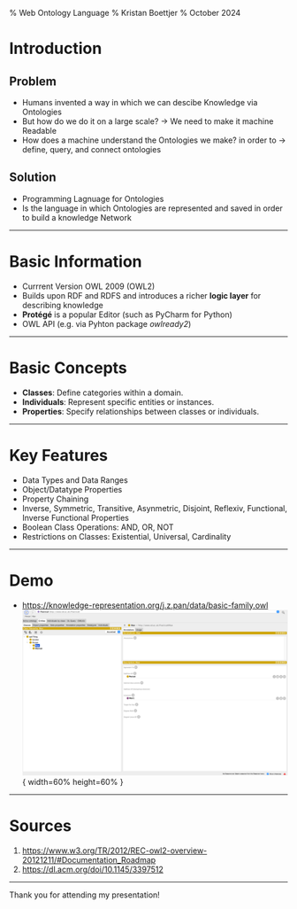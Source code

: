 % Web Ontology Language
% Kristan Boettjer
% October 2024

# Introduction

## Problem

- Humans invented a way in which we can descibe Knowledge via Ontologies
- But how do we do it on a large scale? -> We need to make it machine Readable
- How does a machine understand the Ontologies we make? in order to -> define, query, and connect ontologies

## Solution 
- Programming Lagnuage for Ontologies
- Is the language in which Ontologies are represented and saved in order to build a knowledge Network

--- 

# Basic Information

- Currrent Version OWL 2009 (OWL2)
- Builds upon RDF and RDFS and introduces a richer **logic layer** for describing knowledge 
- **Protégé** is a popular Editor (such as PyCharm for Python) 
- OWL API (e.g. via Pyhton package *owlready2*)

---

# Basic Concepts

- **Classes**: Define categories within a domain.
- **Individuals**: Represent specific entities or instances.
- **Properties**: Specify relationships between classes or individuals.

---

# Key Features

- Data Types and Data Ranges
- Object/Datatype Properties 
- Property Chaining
- Inverse, Symmetric, Transitive, Asynmetric, Disjoint, Reflexiv, Functional, Inverse Functional Properties
- Boolean Class Operations: AND, OR, NOT
- Restrictions on Classes: Existential, Universal, Cardinality

---

# Demo

- https://knowledge-representation.org/j.z.pan/data/basic-family.owl
![](images/OWL_protege.png){ width=60% height=60% }

---

# Sources


1. https://www.w3.org/TR/2012/REC-owl2-overview-20121211/#Documentation_Roadmap
2. https://dl.acm.org/doi/10.1145/3397512


---

Thank you for attending my presentation!
